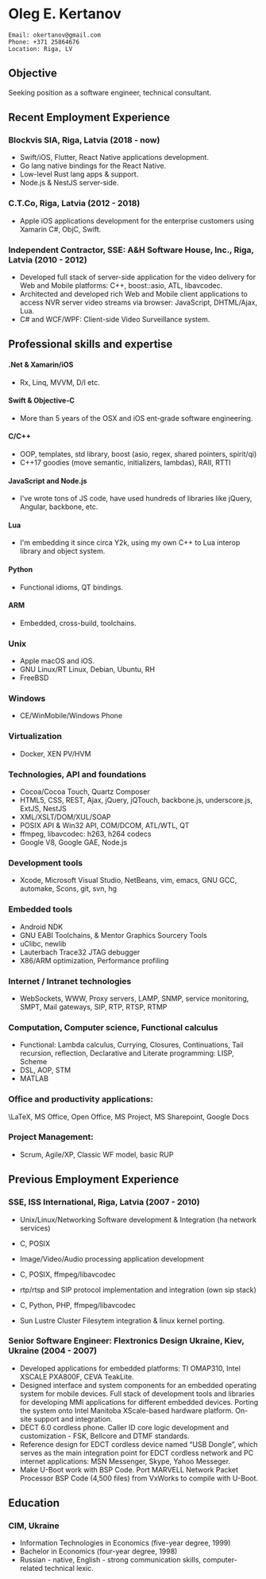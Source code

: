 Oleg E. Kertanov
================

    Email: okertanov@gmail.com
    Phone: +371 25864676
    Location: Riga, LV


Objective
---------
Seeking position as a software engineer, technical consultant.


Recent Employment Experience
----------------------------
### Blockvis SIA, Riga, Latvia (2018 - now)
* Swift/iOS, Flutter, React Native applications development.
* Go lang native bindings for the React Native.
* Low-level Rust lang apps & support.
* Node.js & NestJS server-side.

### C.T.Co, Riga, Latvia (2012 - 2018)
* Apple iOS applications development for the enterprise customers using Xamarin C#, ObjC, Swift.

### Independent Contractor, SSE: A&H Software House, Inc., Riga, Latvia (2010 - 2012)
* Developed full stack of server-side application for the video delivery for Web and Mobile platforms: C++, boost::asio, ATL, libavcodec.
* Architected and developed rich Web and Mobile client applications to access NVR server video streams via browser: JavaScript, DHTML/Ajax, Lua.
* C# and WCF/WPF: Client-side Video Surveillance system.


Professional skills and expertise
---------------------------------
#### .Net & Xamarin/iOS
 - Rx, Linq, MVVM, D/I etc.
#### Swift & Objective-C
 - More than 5 years of the OSX and iOS ent-grade software engineering.
#### C/C++
 - OOP, templates, std library, boost (asio, regex, shared pointers, spirit/qi)
 - C++17 goodies (move semantic, initializers, lambdas), RAII, RTTI
#### JavaScript and Node.js
 - I've wrote tons of JS code, have used hundreds of libraries like jQuery, Angular, backbone, etc.
#### Lua
 - I'm embedding it since circa Y2k, using my own C++ to Lua interop library and object system.
#### Python
 - Functional idioms, QT bindings.
#### ARM
 - Embedded, cross-build, toolchains.
### Unix
 - Apple macOS and iOS.
 - GNU Linux/RT Linux, Debian, Ubuntu, RH
 - FreeBSD
### Windows
 - CE/WinMobile/Windows Phone
### Virtualization
 - Docker, XEN PV/HVM
### Technologies, API and foundations
* Cocoa/Cocoa Touch, Quartz Composer
* HTML5, CSS, REST, Ajax, jQuery, jQTouch, backbone.js, underscore.js, ExtJS, NestJS
* XML/XSLT/DOM/XUL/SOAP
* POSIX API & Win32 API, COM/DCOM, ATL/WTL, QT
* ffmpeg, libavcodec: h263, h264 codecs
* Google V8, Google GAE, Node.js
### Development tools
* Xcode, Microsoft Visual Studio, NetBeans, vim, emacs, GNU GCC, automake, Scons, git, svn, hg
### Embedded tools
* Android NDK
* GNU EABI Toolchains, & Mentor Graphics Sourcery Tools
* uClibc, newlib
* Lauterbach Trace32 JTAG debugger
* X86/ARM optimization, Performance profiling
### Internet / Intranet technologies
* WebSockets, WWW, Proxy servers, LAMP, SNMP, service monitoring, SMPT, Mail gateways, SIP, RTP, RTSP, RTMP
### Computation, Computer science, Functional calculus
* Functional: Lambda calculus, Currying, Closures, Continuations, Tail recursion, reflection, Declarative and Literate programming: LISP, Scheme
* DSL, AOP, STM
* MATLAB
### Office and productivity applications:
\LaTeX, MS Office, Open Office, MS Project, MS Sharepoint, Google Docs
### Project Management:
* Scrum, Agile/XP, Classic WF model, basic RUP


 Previous Employment Experience
-------------------------------
### SSE, ISS International, Riga, Latvia (2007 - 2010)
* Unix/Linux/Networking Software development & Integration (ha network services)
 - C, POSIX
* Image/Video/Audio processing application development
 - C, POSIX, ffmpeg/libavcodec
* rtp/rtsp and SIP protocol implementation and integration (own sip stack)
 - C, Python, PHP, ffmpeg/libavcodec
* Sun Lustre Cluster Filesytem integration & linux kernel porting.
### Senior Software Engineer: Flextronics Design Ukraine, Kiev, Ukraine (2004 - 2007)
* Developed applications for embedded platforms: TI OMAP310, Intel XSCALE PXA800F, CEVA TeakLite.
* Designed interface and system components for an embedded operating system for mobile devices.
    Full stack of development tools and libraries for developing MMI applications for
    different embedded devices. Porting the system onto Intel Manitoba XScale-based
    hardware platform. On-site support and integration.
* DECT 6.0 cordless phone. Caller ID core logic development and customization - FSK, Bellcore and DTMF standards.
* Reference design for EDCT cordless device named “USB Dongle”,
    which serves as the main integration point for EDCT cordless network and PC internet applications: MSN Messenger, Skype, Yahoo Messeger.
* Make U-Boot work with BSP Code. Port MARVELL Network Packet Processor BSP Code (4,500 files) from VxWorks to compile with U-Boot.


Education
---------
### CIM, Ukraine
* Information Technologies in Economics (five-year degree, 1999)
* Bachelor in Economics (four-year degree, 1998)
* Russian - native, English - strong communication skills, computer-related technical lexic.
